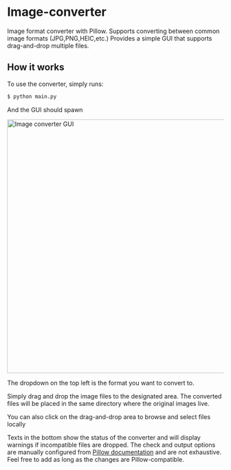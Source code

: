 # Image-converter
Image format converter with Pillow. Supports converting between common image formats (JPG,PNG,HEIC,etc.) Provides a simple GUI that supports drag-and-drop multiple files.

## How it works
To use the converter, simply runs:

```bash
$ python main.py
```

And the GUI should spawn

<img width="590" alt="Image converter GUI" src="https://user-images.githubusercontent.com/49133332/202079387-90451913-2a51-4679-9bbe-5b4d49dbbb23.png">

The dropdown on the top left is the format you want to convert to. 

Simply drag and drop the image files to the designated area. The converted files will be placed in the same directory where the original images live. 

You can also click on the drag-and-drop area to browse and select files locally 

Texts in the bottom show the status of the converter and will display warnings if incompatible files are dropped. The check and output options are manually configured from [Pillow documentation](https://pillow.readthedocs.io/en/stable/handbook/image-file-formats.html) and are not exhaustive. Feel free to add as long as the changes are Pillow-compatible.
